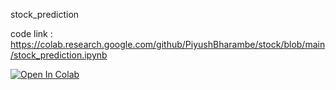 stock_prediction

code link : https://colab.research.google.com/github/PiyushBharambe/stock/blob/main/stock_prediction.ipynb

[![Open In Colab](https://colab.research.google.com/assets/colab-badge.svg)](https://colab.research.google.com/github/PiyushBharambe/stock/blob/main/stock_prediction.ipynb)




